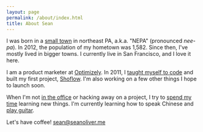 ```yaml
---
layout: page
permalink: /about/index.html
title: About Sean
---
```


I was born in a [small town](http://en.wikipedia.org/wiki/Montrose,_Pennsylvania) in northeast PA, a.k.a. "NEPA" (pronounced _nee-pa_). In 2012, the population of my hometown was 1,582. Since then, I've mostly lived in bigger towns. I currently live in San Francisco, and I love it here.

I am a product marketer at [Optimizely](http://www.optimizely.com/). In 2011, I [taught myself to code](https://github.com/seanoliver) and built my first project, [Shoflow](http://shoflow.com). I'm also working on a few other things I hope to launch soon.

When I'm not [in the office](http://www.linkedin.com/in/soliver87/) or hacking away on a project, I try to [spend my time](https://www.facebook.com/seane) learning new things. I'm currently learning how to speak Chinese and [play guitar](https://giveit100.com/@seanoliver).

Let's have coffee! [sean@seanoliver.me](mailto:sean@seanoliver.me)